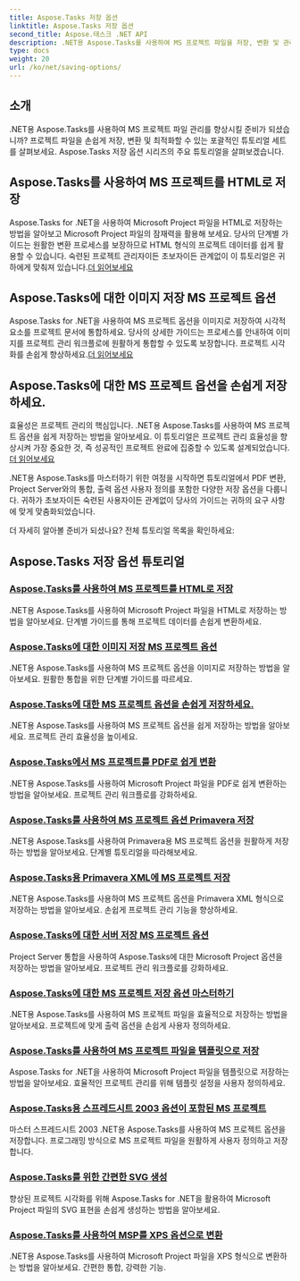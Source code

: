 ```yaml
---
title: Aspose.Tasks 저장 옵션
linktitle: Aspose.Tasks 저장 옵션
second_title: Aspose.태스크 .NET API
description: .NET용 Aspose.Tasks를 사용하여 MS 프로젝트 파일을 저장, 변환 및 관리하세요. HTML, 이미지, PDF, Primavera, 템플릿 등에 대한 단계별 튜토리얼을 살펴보세요.
type: docs
weight: 20
url: /ko/net/saving-options/
---
```


## 소개

.NET용 Aspose.Tasks를 사용하여 MS 프로젝트 파일 관리를 향상시킬 준비가 되셨습니까? 프로젝트 파일을 손쉽게 저장, 변환 및 최적화할 수 있는 포괄적인 튜토리얼 세트를 살펴보세요. Aspose.Tasks 저장 옵션 시리즈의 주요 튜토리얼을 살펴보겠습니다.

## Aspose.Tasks를 사용하여 MS 프로젝트를 HTML로 저장

 Aspose.Tasks for .NET을 사용하여 Microsoft Project 파일을 HTML로 저장하는 방법을 알아보고 Microsoft Project 파일의 잠재력을 활용해 보세요. 당사의 단계별 가이드는 원활한 변환 프로세스를 보장하므로 HTML 형식의 프로젝트 데이터를 쉽게 활용할 수 있습니다. 숙련된 프로젝트 관리자이든 초보자이든 관계없이 이 튜토리얼은 귀하에게 맞춰져 있습니다.[더 읽어보세요](./html-save-options/)

## Aspose.Tasks에 대한 이미지 저장 MS 프로젝트 옵션

Aspose.Tasks for .NET을 사용하여 MS 프로젝트 옵션을 이미지로 저장하여 시각적 요소를 프로젝트 문서에 통합하세요. 당사의 상세한 가이드는 프로세스를 안내하여 이미지를 프로젝트 관리 워크플로에 원활하게 통합할 수 있도록 보장합니다. 프로젝트 시각화를 손쉽게 향상하세요.[더 읽어보세요](./image-save-options/)

## Aspose.Tasks에 대한 MS 프로젝트 옵션을 손쉽게 저장하세요.

 효율성은 프로젝트 관리의 핵심입니다. .NET용 Aspose.Tasks를 사용하여 MS 프로젝트 옵션을 쉽게 저장하는 방법을 알아보세요. 이 튜토리얼은 프로젝트 관리 효율성을 향상시켜 가장 중요한 것, 즉 성공적인 프로젝트 완료에 집중할 수 있도록 설계되었습니다.[더 읽어보세요](./mpp-save-options/)

.NET용 Aspose.Tasks를 마스터하기 위한 여정을 시작하면 튜토리얼에서 PDF 변환, Project Server와의 통합, 출력 옵션 사용자 정의를 포함한 다양한 저장 옵션을 다룹니다. 귀하가 초보자이든 숙련된 사용자이든 관계없이 당사의 가이드는 귀하의 요구 사항에 맞게 맞춤화되었습니다.

더 자세히 알아볼 준비가 되셨나요? 전체 튜토리얼 목록을 확인하세요:

## Aspose.Tasks 저장 옵션 튜토리얼
### [Aspose.Tasks를 사용하여 MS 프로젝트를 HTML로 저장](./html-save-options/)
.NET용 Aspose.Tasks를 사용하여 Microsoft Project 파일을 HTML로 저장하는 방법을 알아보세요. 단계별 가이드를 통해 프로젝트 데이터를 손쉽게 변환하세요.
### [Aspose.Tasks에 대한 이미지 저장 MS 프로젝트 옵션](./image-save-options/)
.NET용 Aspose.Tasks를 사용하여 MS 프로젝트 옵션을 이미지로 저장하는 방법을 알아보세요. 원활한 통합을 위한 단계별 가이드를 따르세요.
### [Aspose.Tasks에 대한 MS 프로젝트 옵션을 손쉽게 저장하세요.](./mpp-save-options/)
.NET용 Aspose.Tasks를 사용하여 MS 프로젝트 옵션을 쉽게 저장하는 방법을 알아보세요. 프로젝트 관리 효율성을 높이세요.
### [Aspose.Tasks에서 MS 프로젝트를 PDF로 쉽게 변환](./pdf-save-options/)
.NET용 Aspose.Tasks를 사용하여 Microsoft Project 파일을 PDF로 쉽게 변환하는 방법을 알아보세요. 프로젝트 관리 워크플로를 강화하세요.
### [Aspose.Tasks를 사용하여 MS 프로젝트 옵션 Primavera 저장](./primavera-save-options/)
.NET용 Aspose.Tasks를 사용하여 Primavera용 MS 프로젝트 옵션을 원활하게 저장하는 방법을 알아보세요. 단계별 튜토리얼을 따라해보세요.
### [Aspose.Tasks용 Primavera XML에 MS 프로젝트 저장](./primavera-xml-save-options/)
.NET용 Aspose.Tasks를 사용하여 MS 프로젝트 옵션을 Primavera XML 형식으로 저장하는 방법을 알아보세요. 손쉽게 프로젝트 관리 기능을 향상하세요.
### [Aspose.Tasks에 대한 서버 저장 MS 프로젝트 옵션](./project-server-save-options/)
Project Server 통합을 사용하여 Aspose.Tasks에 대한 Microsoft Project 옵션을 저장하는 방법을 알아보세요. 프로젝트 관리 워크플로를 강화하세요.
### [Aspose.Tasks에 대한 MS 프로젝트 저장 옵션 마스터하기](./general-save-options/)
.NET용 Aspose.Tasks를 사용하여 MS 프로젝트 파일을 효율적으로 저장하는 방법을 알아보세요. 프로젝트에 맞게 출력 옵션을 손쉽게 사용자 정의하세요.
### [Aspose.Tasks를 사용하여 MS 프로젝트 파일을 템플릿으로 저장](./save-template-options/)
Aspose.Tasks for .NET을 사용하여 Microsoft Project 파일을 템플릿으로 저장하는 방법을 알아보세요. 효율적인 프로젝트 관리를 위해 템플릿 설정을 사용자 정의하세요.
### [Aspose.Tasks용 스프레드시트 2003 옵션이 포함된 MS 프로젝트](./spreadsheet-2003-save-options/)
마스터 스프레드시트 2003 .NET용 Aspose.Tasks를 사용하여 MS 프로젝트 옵션을 저장합니다. 프로그래밍 방식으로 MS 프로젝트 파일을 원활하게 사용자 정의하고 저장합니다.
### [Aspose.Tasks를 위한 간편한 SVG 생성](./svg-options/)
향상된 프로젝트 시각화를 위해 Aspose.Tasks for .NET을 활용하여 Microsoft Project 파일의 SVG 표현을 손쉽게 생성하는 방법을 알아보세요.
### [Aspose.Tasks를 사용하여 MSP를 XPS 옵션으로 변환](./xps-options/)
.NET용 Aspose.Tasks를 사용하여 Microsoft Project 파일을 XPS 형식으로 변환하는 방법을 알아보세요. 간편한 통합, 강력한 기능.